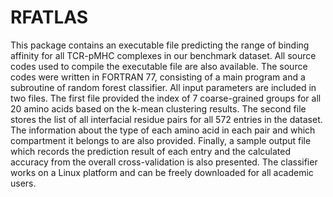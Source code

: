 # RFATLAS

This package contains an executable file predicting the range of binding affinity for all TCR-pMHC complexes in our benchmark dataset. All source codes used to compile the executable file are also available. The source codes were written in FORTRAN 77, consisting of a main program and a subroutine of random forest classifier. All input parameters are included in two files. The first file provided the index of 7 coarse-grained groups for all 20 amino acids based on the k-mean clustering results. The second file stores the list of all interfacial residue pairs for all 572 entries in the dataset. The information about the type of each amino acid in each pair and which compartment it belongs to are also provided. Finally, a sample output file which records the prediction result of each entry and the calculated accuracy from the overall cross-validation is also presented. The classifier works on a Linux platform and can be freely downloaded for all academic users.

